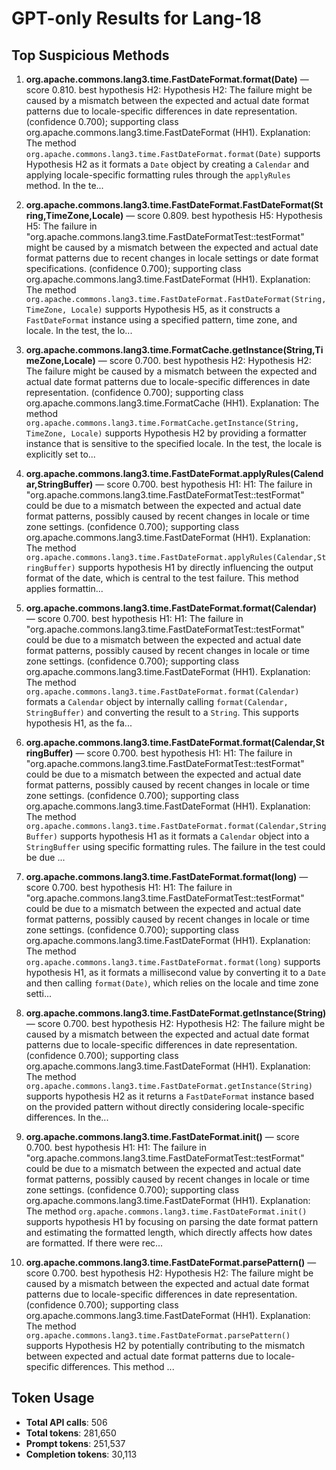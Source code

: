 # GPT-only Results for Lang-18

## Top Suspicious Methods

1. **org.apache.commons.lang3.time.FastDateFormat.format(Date)** — score 0.810. best hypothesis H2: Hypothesis H2: The failure might be caused by a mismatch between the expected and actual date format patterns due to locale-specific differences in date representation. (confidence 0.700); supporting class org.apache.commons.lang3.time.FastDateFormat (HH1).
    Explanation: The method `org.apache.commons.lang3.time.FastDateFormat.format(Date)` supports Hypothesis H2 as it formats a `Date` object by creating a `Calendar` and applying locale-specific formatting rules through the `applyRules` method. In the te...

2. **org.apache.commons.lang3.time.FastDateFormat.FastDateFormat(String,TimeZone,Locale)** — score 0.809. best hypothesis H5: Hypothesis H5: The failure in "org.apache.commons.lang3.time.FastDateFormatTest::testFormat" might be caused by a mismatch between the expected and actual date format patterns due to recent changes in locale settings or date format specifications. (confidence 0.700); supporting class org.apache.commons.lang3.time.FastDateFormat (HH1).
    Explanation: The method `org.apache.commons.lang3.time.FastDateFormat.FastDateFormat(String, TimeZone, Locale)` supports Hypothesis H5, as it constructs a `FastDateFormat` instance using a specified pattern, time zone, and locale. In the test, the lo...

3. **org.apache.commons.lang3.time.FormatCache.getInstance(String,TimeZone,Locale)** — score 0.700. best hypothesis H2: Hypothesis H2: The failure might be caused by a mismatch between the expected and actual date format patterns due to locale-specific differences in date representation. (confidence 0.700); supporting class org.apache.commons.lang3.time.FormatCache (HH1).
    Explanation: The method `org.apache.commons.lang3.time.FormatCache.getInstance(String, TimeZone, Locale)` supports Hypothesis H2 by providing a formatter instance that is sensitive to the specified locale. In the test, the locale is explicitly set to...

4. **org.apache.commons.lang3.time.FastDateFormat.applyRules(Calendar,StringBuffer)** — score 0.700. best hypothesis H1: H1: The failure in "org.apache.commons.lang3.time.FastDateFormatTest::testFormat" could be due to a mismatch between the expected and actual date format patterns, possibly caused by recent changes in locale or time zone settings. (confidence 0.700); supporting class org.apache.commons.lang3.time.FastDateFormat (HH1).
    Explanation: The method `org.apache.commons.lang3.time.FastDateFormat.applyRules(Calendar,StringBuffer)` supports hypothesis H1 by directly influencing the output format of the date, which is central to the test failure. This method applies formattin...

5. **org.apache.commons.lang3.time.FastDateFormat.format(Calendar)** — score 0.700. best hypothesis H1: H1: The failure in "org.apache.commons.lang3.time.FastDateFormatTest::testFormat" could be due to a mismatch between the expected and actual date format patterns, possibly caused by recent changes in locale or time zone settings. (confidence 0.700); supporting class org.apache.commons.lang3.time.FastDateFormat (HH1).
    Explanation: The method `org.apache.commons.lang3.time.FastDateFormat.format(Calendar)` formats a `Calendar` object by internally calling `format(Calendar, StringBuffer)` and converting the result to a `String`. This supports hypothesis H1, as the fa...

6. **org.apache.commons.lang3.time.FastDateFormat.format(Calendar,StringBuffer)** — score 0.700. best hypothesis H1: H1: The failure in "org.apache.commons.lang3.time.FastDateFormatTest::testFormat" could be due to a mismatch between the expected and actual date format patterns, possibly caused by recent changes in locale or time zone settings. (confidence 0.700); supporting class org.apache.commons.lang3.time.FastDateFormat (HH1).
    Explanation: The method `org.apache.commons.lang3.time.FastDateFormat.format(Calendar,StringBuffer)` supports hypothesis H1 as it formats a `Calendar` object into a `StringBuffer` using specific formatting rules. The failure in the test could be due ...

7. **org.apache.commons.lang3.time.FastDateFormat.format(long)** — score 0.700. best hypothesis H1: H1: The failure in "org.apache.commons.lang3.time.FastDateFormatTest::testFormat" could be due to a mismatch between the expected and actual date format patterns, possibly caused by recent changes in locale or time zone settings. (confidence 0.700); supporting class org.apache.commons.lang3.time.FastDateFormat (HH1).
    Explanation: The method `org.apache.commons.lang3.time.FastDateFormat.format(long)` supports hypothesis H1, as it formats a millisecond value by converting it to a `Date` and then calling `format(Date)`, which relies on the locale and time zone setti...

8. **org.apache.commons.lang3.time.FastDateFormat.getInstance(String)** — score 0.700. best hypothesis H2: Hypothesis H2: The failure might be caused by a mismatch between the expected and actual date format patterns due to locale-specific differences in date representation. (confidence 0.700); supporting class org.apache.commons.lang3.time.FastDateFormat (HH1).
    Explanation: The method `org.apache.commons.lang3.time.FastDateFormat.getInstance(String)` supports hypothesis H2 as it returns a `FastDateFormat` instance based on the provided pattern without directly considering locale-specific differences. In the...

9. **org.apache.commons.lang3.time.FastDateFormat.init()** — score 0.700. best hypothesis H1: H1: The failure in "org.apache.commons.lang3.time.FastDateFormatTest::testFormat" could be due to a mismatch between the expected and actual date format patterns, possibly caused by recent changes in locale or time zone settings. (confidence 0.700); supporting class org.apache.commons.lang3.time.FastDateFormat (HH1).
    Explanation: The method `org.apache.commons.lang3.time.FastDateFormat.init()` supports hypothesis H1 by focusing on parsing the date format pattern and estimating the formatted length, which directly affects how dates are formatted. If there were rec...

10. **org.apache.commons.lang3.time.FastDateFormat.parsePattern()** — score 0.700. best hypothesis H2: Hypothesis H2: The failure might be caused by a mismatch between the expected and actual date format patterns due to locale-specific differences in date representation. (confidence 0.700); supporting class org.apache.commons.lang3.time.FastDateFormat (HH1).
    Explanation: The method `org.apache.commons.lang3.time.FastDateFormat.parsePattern()` supports Hypothesis H2 by potentially contributing to the mismatch between expected and actual date format patterns due to locale-specific differences. This method ...


## Token Usage

- **Total API calls**: 506
- **Total tokens**: 281,650
- **Prompt tokens**: 251,537
- **Completion tokens**: 30,113

